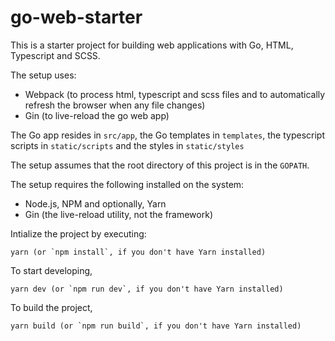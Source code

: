 # go-web-starter

This is a starter project for building web applications with Go, HTML, Typescript and SCSS.

The setup uses:

- Webpack (to process html, typescript and scss files and to automatically refresh the browser when any file changes)
- Gin (to live-reload the go web app)

The Go app resides in `src/app`, the Go templates in `templates`, the typescript scripts in `static/scripts` and the styles in `static/styles`

The setup assumes that the root directory of this project is in the `GOPATH`.

The setup requires the following installed on the system:

- Node.js, NPM and optionally, Yarn
- Gin (the live-reload utility, not the framework)

Intialize the project by executing:

```
yarn (or `npm install`, if you don't have Yarn installed)
```

To start developing,

```
yarn dev (or `npm run dev`, if you don't have Yarn installed)
```

To build the project,

```
yarn build (or `npm run build`, if you don't have Yarn installed)
```
